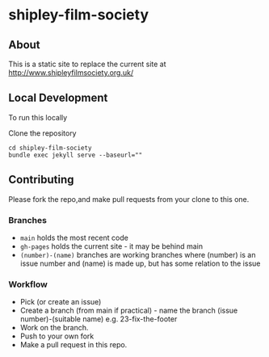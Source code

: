 # shipley-film-society

## About

This is a static site to replace the current site at http://www.shipleyfilmsociety.org.uk/

## Local Development
To run this locally

Clone the repository
 
	cd shipley-film-society	
	bundle exec jekyll serve --baseurl=""
	
## Contributing

Please fork the repo,and make pull requests from your clone to this one.

### Branches

- `main` holds the most recent code
- `gh-pages` holds the current site - it may be behind main
- `(number)-(name)` branches are working branches where (number) is an issue number and (name) is made up, but has some relation to the issue

### Workflow

* Pick (or create an issue)
* Create a branch (from main if practical) - name the branch (issue number)-(suitable name) e.g. 23-fix-the-footer
* Work on the branch. 
* Push to your own fork
* Make a pull request in this repo.
